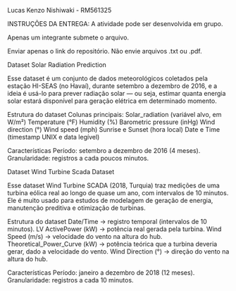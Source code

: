 Lucas Kenzo Nishiwaki - RM561325


INSTRUÇÕES DA ENTREGA:
A atividade pode ser desenvolvida em grupo.

Apenas um integrante submete o arquivo.

Enviar apenas o link do repositório. Não envie arquivos .txt ou .pdf.


Dataset Solar Radiation Prediction


Esse dataset é um conjunto de dados meteorológicos coletados pela estação HI-SEAS (no Havaí), durante setembro a dezembro de 2016,
e a ideia é usá-lo para prever radiação solar — ou seja, estimar quanta energia solar estará disponível para geração elétrica em determinado momento.

 Estrutura do dataset
Colunas principais:
Solar_radiation (variável alvo, em W/m²)
Temperature (°F)
Humidity (%)
Barometric pressure (inHg)
Wind direction (°)
Wind speed (mph)
Sunrise e Sunset (hora local)
Date e Time (timestamp UNIX e data legível)

 Características
Período: setembro a dezembro de 2016 (4 meses).
Granularidade: registros a cada poucos minutos.


Dataset Wind Turbine Scada Dataset


Esse dataset Wind Turbine SCADA (2018, Turquia) traz medições de uma turbina eólica real ao longo de quase um ano, com intervalos de 10 minutos. 
Ele é muito usado para estudos de modelagem de geração de energia, manutenção preditiva e otimização de turbinas.

 Estrutura do dataset
Date/Time → registro temporal (intervalos de 10 minutos).
LV ActivePower (kW) → potência real gerada pela turbina.
Wind Speed (m/s) → velocidade do vento na altura do hub.
Theoretical_Power_Curve (kW) → potência teórica que a turbina deveria gerar, dado a velocidade do vento.
Wind Direction (°) → direção do vento na altura do hub.

  Características
Período: janeiro a dezembro de 2018 (12 meses).
Granularidade: registros a cada 10 minutos.
